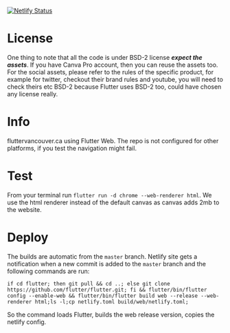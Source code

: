 [![Netlify Status](https://api.netlify.com/api/v1/badges/18f570a1-97f9-4e64-be23-f9b26ebf1279/deploy-status)](https://app.netlify.com/sites/compassionate-chandrasekhar-dfa50c/deploys)

# License
One thing to note that all the code is under BSD-2 license ***expect the assets***. If you have Canva Pro account, then you can reuse the assets too. For the social assets, please refer to the rules of the specific product, for example for twitter, checkout their brand rules and youtube, you will need to check theirs etc BSD-2 because Flutter uses BSD-2 too, could have chosen any license really.

# Info

fluttervancouver.ca using Flutter Web. The repo is not configured for other platforms, if you test the navigation might fail.

# Test

From your terminal run ```flutter run -d chrome --web-renderer html```. We use the html renderer instead of the default canvas as canvas adds 2mb to the website.

# Deploy

The builds are automatic from the ```master``` branch. Netlify site gets a notification when a new commit is added to the ```master``` branch and the following commands are run:

```
if cd flutter; then git pull && cd ..; else git clone https://github.com/flutter/flutter.git; fi && flutter/bin/flutter config --enable-web && flutter/bin/flutter build web --release --web-renderer html;ls -l;cp netlify.toml build/web/netlify.toml;
```

So the command loads Flutter, builds the web release version, copies the netlify config.
